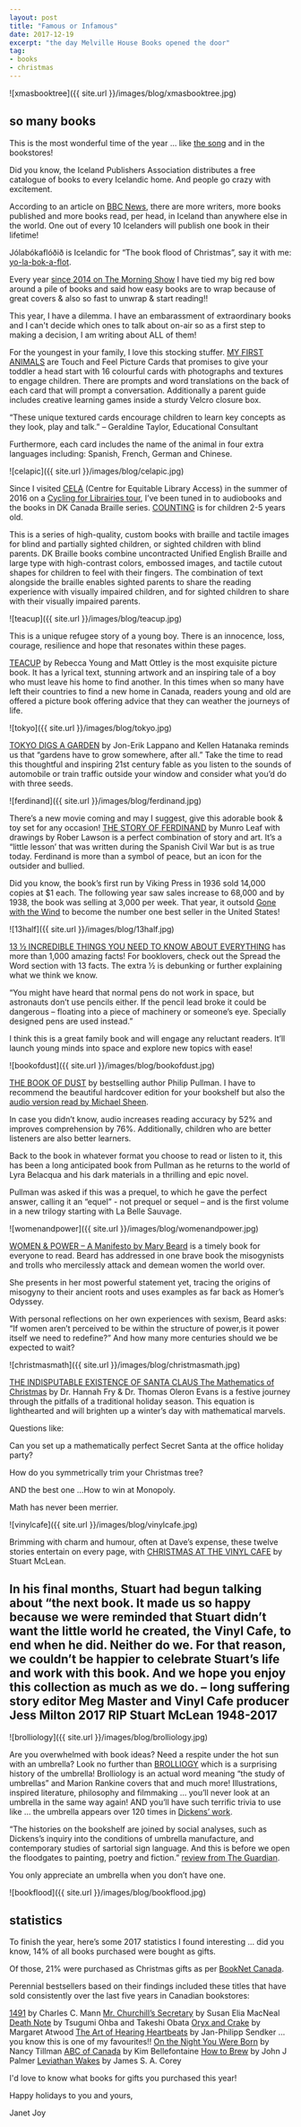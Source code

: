 ```yaml
---
layout: post
title: "Famous or Infamous"
date: 2017-12-19    
excerpt: "the day Melville House Books opened the door"
tag:
- books
- christmas
---
```


![xmasbooktree]({{ site.url }}/images/blog/xmasbooktree.jpg)

## so many books

This is the most wonderful time of the year ... like [the song](https://youtu.be/gFtb3EtjEic) and in the bookstores!

Did you know, the Iceland Publishers Association distributes a free catalogue of books to every Icelandic home. And people go crazy with excitement.

According to an article on [BBC News](http://www.bbc.com/news/magazine-24399599), there are more writers, more books published and more books read, per head, in Iceland than anywhere else in the world. One out of every 10 Icelanders will publish one book in their lifetime!

Jólabókaflóðið is Icelandic for “The book flood of Christmas”, say it with me: [yo-la-bok-a-flot](https://forvo.com/search/J%C3%B3lab%C3%B3kafl%C3%B3%C3%B0/).

Every year [since 2014 on The Morning Show](https://globalnews.ca/video/1703435/books-for-christmas ) I have tied my big red bow around a pile of books and said how easy books are to wrap because of great covers & also so fast to unwrap & start reading!!

This year, I have a dilemma. I have an embarassment of extraordinary books and I can't decide which ones to talk about on-air so as a first step to making a decision, I am writing about ALL of them!

For the youngest in your family, I love this stocking stuffer. [MY FIRST ANIMALS](https://penguinrandomhouse.ca/books/363334/my-first-touch-feel-picture-cards-animals#9781465465719) are Touch and Feel Picture Cards that promises to give your toddler a head start with 16 colourful cards with photographs and textures to engage children.  There are prompts and word translations on the back of each card that will prompt a conversation. Additionally a parent guide includes creative learning games inside a sturdy Velcro closure box.

“These unique textured cards encourage children to learn key concepts as they look, play and talk.” – Geraldine Taylor, Educational Consultant

Furthermore, each card includes the name of the animal in four extra languages including: Spanish, French, German and Chinese.

![celapic]({{ site.url }}/images/blog/celapic.jpg)

Since I visited [CELA](http://iguana.celalibrary.ca/iguana/www.main.cls?surl=defaultCELA) (Centre for Equitable Library Access) in the summer of 2016 on a [Cycling for Librairies tour](http://janetjoywilson.ca/have-you-heard-books-sound-great/), I’ve been tuned in to audiobooks and the books in DK Canada Braille series. [COUNTING](https://penguinrandomhouse.ca/books/532841/dk-braille-counting#9781465436139) is for children 2-5 years old.

This is a series of high-quality, custom books with braille and tactile images for blind and partially sighted children, or sighted children with blind parents. DK Braille books combine uncontracted Unified English Braille and large type with high-contrast colors, embossed images, and tactile cutout shapes for children to feel with their fingers. The combination of text alongside the braille enables sighted parents to share the reading experience with visually impaired children, and for sighted children to share with their visually impaired parents.

![teacup]({{ site.url }}/images/blog/teacup.jpg)

This is a unique refugee story of a young boy. There is an innocence, loss, courage, resilience and hope that resonates within these pages.

[TEACUP](https://www.goodreads.com/book/show/25441923-teacup) by Rebecca Young and Matt Ottley is the most exquisite picture book.  It has a lyrical text, stunning artwork and an inspiring tale of a boy who must leave his home to find another. In this times when so many have left their countries to find a new home in Canada, readers young and old are offered a picture book offering advice that they can weather the journeys of life.

![tokyo]({{ site.url }}/images/blog/tokyo.jpg)

[TOKYO DIGS A GARDEN](https://www.chapters.indigo.ca/en-ca/books/tokyo-digs-a-garden/9781554987986-item.html?ikwid=tokyo+digs+a+garden&ikwsec=Home&ikwidx=0) by Jon-Erik Lappano and Kellen Hatanaka reminds us that “gardens have to grow somewhere, after all.” Take the time to read this thoughtful and inspiring 21st century fable as you listen to the sounds of automobile or train traffic outside your window and consider what you’d do with three seeds.

![ferdinand]({{ site.url }}/images/blog/ferdinand.jpg)

There’s a new movie coming and may I suggest, give this adorable book & toy set for any occasion! [THE STORY OF FERDINAND](https://en.wikipedia.org/wiki/The_Story_of_Ferdinand) by Munro Leaf with drawings by Rober Lawson is a perfect combination of story and art. It’s a “little lesson’  that was written during the Spanish Civil War but is as true today.   Ferdinand is more than a symbol of peace, but an icon for the outsider and bullied.

Did you know, the book’s first run by Viking Press in 1936 sold 14,000 copies at $1 each. The following year saw sales increase to 68,000 and by 1938, the book was selling at 3,000 per week. That year, it outsold [Gone with the Wind](https://en.wikipedia.org/wiki/Gone_with_the_Wind_(novel)) to become the number one best seller in the United States!

![13half]({{ site.url }}/images/blog/13half.jpg)

[13 ½ INCREDIBLE THINGS YOU NEED TO KNOW ABOUT EVERYTHING](https://penguinrandomhouse.ca/books/558146/1312-incredible-things-you-need-know-about-everything#9781465461124) has more than 1,000 amazing facts! For booklovers, check out the Spread the Word section with 13 facts.  The extra ½ is debunking or further explaining what we think we know.

“You might have heard that normal pens do not work in space, but astronauts don’t use pencils either. If the pencil lead broke it could be dangerous – floating into a piece of machinery or someone’s eye. Specially designed pens are used instead.”

I think this is a great family book and will engage any reluctant readers. It’ll launch young minds into space and explore new topics with ease!

![bookofdust]({{ site.url }}/images/blog/bookofdust.jpg)

[THE BOOK OF DUST](https://www.chapters.indigo.ca/en-ca/books/the-book-of-dust-la/9780375815300-item.html?ikwid=the+book+of+dust+philip+pullman&ikwsec=Home&ikwidx=0) by bestselling author Philip Pullman. I have to recommend the beautiful hardcover edition for your bookshelf but also the [audio version read by Michael Sheen](https://www.chapters.indigo.ca/en-ca/books/the-book-of-dust-la/9780525522980-item.html?ref=item_page%3avariation).  

In case you didn’t know, audio increases reading accuracy by 52% and improves comprehension by 76%. Additionally, children who are better listeners are also better learners.

Back to the book in whatever format you choose to read or listen to it, this has been a long anticipated book from Pullman as he returns to the world of Lyra Belacqua and his dark materials in a thrilling and epic novel.

Pullman was asked if this was a prequel, to which he gave the perfect answer, calling it an “equel” - not prequel or sequel – and is the first volume in a new trilogy starting with La Belle Sauvage.

![womenandpower]({{ site.url }}/images/blog/womenandpower.jpg)

[WOMEN & POWER – A Manifesto by Mary Beard](http://books.wwnorton.com/books/Women--Power/) is a timely book for everyone to read. Beard has addressed in one brave book the misogynists and trolls who mercilessly attack and demean women the world over.

She presents in her most powerful statement yet, tracing the origins of misogyny to their ancient roots and uses examples as far back as Homer’s Odyssey.

With personal reflections on her own experiences with sexism, Beard asks: “If women aren’t perceived to be within the structure of power,is it power itself we need to redefine?” And how many more centuries should we be expected to wait?

![christmasmath]({{ site.url }}/images/blog/christmasmath.jpg)

[THE INDISPUTABLE EXISTENCE OF SANTA CLAUS The Mathematics of Christmas](https://www.chapters.indigo.ca/en-ca/books/the-indisputable-existence-of-santa/9781468316124-item.html?ikwid=The+Indisputable+Existence+of+Santa+Claus%3a+The+Mathematics+of+Christmas&ikwsec=Home&ikwidx=0) by Dr. Hannah Fry & Dr. Thomas Oleron Evans is a festive journey through the pitfalls of a traditional holiday season. This equation is lighthearted and will brighten up a winter’s day with mathematical marvels.

Questions like:

Can you set up a mathematically perfect Secret Santa at the office holiday party?

How do you symmetrically trim your Christmas tree?

AND the best one …How to win at Monopoly.

Math has never been merrier.

![vinylcafe]({{ site.url }}/images/blog/vinylcafe.jpg)

Brimming with charm and humour, often at Dave’s expense, these twelve stories entertain on every page, with [CHRISTMAS AT THE VINYL CAFE](https://www.chapters.indigo.ca/en-ca/books/christmas-at-the-vinyl-cafe/9780735235120-item.html?ikwid=christmas+at+the+vinyl+cafe&ikwsec=Home&ikwidx=0) by Stuart McLean.

## In his final months, Stuart had begun talking about “the next book. It made us so happy because we were reminded that Stuart didn’t want the little world he created, the Vinyl Cafe, to end when he did. Neither do we. For that reason, we couldn’t be happier to celebrate Stuart’s life and work with this book. And we hope you enjoy this collection as much as we do. – long suffering story editor Meg Master and Vinyl Cafe producer Jess Milton 2017 RIP Stuart McLean 1948-2017

![brolliology]({{ site.url }}/images/blog/brolliology.jpg)

Are you overwhelmed with book ideas? Need a respite under the hot sun with an umbrella? Look no further than [BROLLIOGY](https://www.mhpbooks.com/books/brolliology/) which is a surprising history of the umbrella! Brolliology is an actual word meaning “the study of umbrellas” and Marion Rankine covers that and much more! Illustrations, inspired literature, philosophy and filmmaking … you’ll never look at an umbrella in the same way again! AND you’ll have such terrific trivia to use like … the umbrella appears over 120 times in [Dickens’ work](https://www.theguardian.com/books/charlesdickens).   

“The histories on the bookshelf are joined by social analyses, such as Dickens’s inquiry into the conditions of umbrella manufacture, and contemporary studies of sartorial sign language. And this is before we open the floodgates to painting, poetry and fiction.” [review from The Guardian](https://www.theguardian.com/books/2017/nov/04/brolliology-marion-rankine-review-history-of-umbrella).

You only appreciate an umbrella when you don’t have one.

![bookflood]({{ site.url }}/images/blog/bookflood.jpg)

## statistics

To finish the year, here’s some 2017 statistics I found interesting … did you know, 14% of all books purchased were bought as gifts.

Of those, 21% were purchased as Christmas gifts as per [BookNet Canada](https://www.booknetcanada.ca/blog/).

Perennial bestsellers based on their findings included these titles that have sold consistently over the last five years in Canadian bookstores:

[1491](https://www.bnccatalist.ca/viewtitle.aspx?ean=9781400032051) by Charles C. Mann
[Mr. Churchill’s Secretary](https://www.bnccatalist.ca/viewtitle.aspx?ean=9780553593617) by Susan Elia MacNeal
[Death Note](https://www.amazon.com/Death-Note-Black-Vol-1/dp/1421539640) by Tsugumi Ohba and Takeshi Obata
[Oryx and Crake](https://www.bnccatalist.ca/viewtitle.aspx?ean=9780307398482) by Margaret Atwood
[The Art of Hearing Heartbeats](https://www.bnccatalist.ca/viewtitle.aspx?ean=9781590514634) by Jan-Philipp Sendker ... you know this is one of my favourites!!
[On the Night You Were Born](https://www.bnccatalist.ca/viewtitle.aspx?ean=9780312601553) by Nancy Tillman
[ABC of Canada](https://www.bnccatalist.ca/viewtitle.aspx?ean=9781553379799) by Kim Bellefontaine
[How to Brew](https://www.chapters.indigo.ca/en-ca/books/how-to-brew-everything-you/9780984075607-item.html) by John J Palmer
[Leviathan Wakes](https://www.amazon.ca/Leviathan-Wakes-James-S-Corey/dp/0316129089) by James S. A. Corey

I'd love to know what books for gifts you purchased this year!

Happy holidays to you and yours,

Janet Joy
